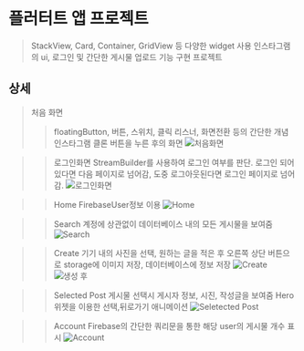 # 플러터트 앱 프로젝트
> StackView, Card, Container, GridView 등 다양한 widget 사용
> 인스타그램의 ui, 로그인 및 간단한 게시물 업로드 기능 구현 프로젝트

## 상세
> 처음 화면
> > floatingButton, 버튼, 스위치, 클릭 리스너, 화면전환 등의 간단한 개념
> 인스타그램 클론 버튼을 누른 후의 화면
> ![처음화면](/captures/first.png)

> > 로그인화면
> StreamBuilder를 사용하여 로그인 여부를 판단.
> 로그인 되어있다면 다음 페이지로 넘어감, 도중 로그아웃된다면 로그인 페이지로 넘어감.
> ![로그인화면](/captures/login.png)

> > Home
> FirebaseUser정보 이용
> ![Home](/captures/home.png)

> > Search
> 계정에 상관없이 데이터베이스 내의 모든 게시물을 보여줌
> ![Search](./captures/search.png)

> > Create
> 기기 내의 사진을 선택, 원하는 글을 적은 후 오른쪽 상단 버튼으로
> storage에 이미지 저장, 데이터베이스에 정보 저장
> ![Create](./captures/create.png)
> ![생성 후](./captures/create.png)

> > Selected Post
> 게시물 선택시 게시자 정보, 시진, 작성글을 보여줌
> Hero 위젯을 이용한 선택,뒤로가기 애니메이션
> ![Seletected Post](./captures/picked.png)

> > Account
> Firebase의 간단한 쿼리문을 통한 해당 user의 게시물 개수 표시
> ![Account](./captures/account.png)
